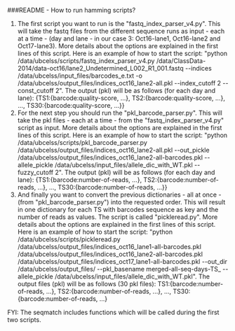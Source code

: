 ###README - How to run hamming scripts?

1. The first script you want to run is the "fastq_index_parser_v4.py". This will take the fastq files from the different sequence runs as input - each at a time - (day and lane - in our case 3: Oct16-lane1, Oct16-lane2 and Oct17-lane3). More details about the options are explained in the first lines of this script. Here is an example of how to start the script: "python /data/ubcelss/scripts/fastq_index_parser_v4.py /data/ClassData-2014/data-oct16/lane2_Undetermined_L002_R1_001.fastq --indices /data/ubcelss/input_files/barcodes_e.txt -o /data/ubcelss/output_files/indices_oct16_lane2-all.pkl --index_cutoff 2 --const_cutoff 2". 
The output (pkl) will be as follows (for each day and lane): {TS1:{barcode:quality-score, ...}, TS2:{barcode:quality-score, ...}, ..., TS30:{barcode:quality-score, ...}}
2. For the next step you should run the "pkl_barcode_parser.py". This will take the pkl files  - each at a time - from the "fastq_index_parser_v4.py" script as input. More details about the options are explained in the first lines of this script. Here is an example of how to start the script: "python /data/ubcelss/scripts/pkl_barcode_parser.py /data/ubcelss/output_files/indices_oct16_lane2-all.pkl --out_pickle /data/ubcelss/output_files/indices_oct16_lane2-all-barcodes.pkl --allele_pickle /data/ubcelss/input_files/allele_dic_with_WT.pkl --fuzzy_cutoff 2".
The output (pkl) will be as follows (for each day and lane): {TS1:{barcode:number-of-reads, ...}, TS2:{barcode:number-of-reads, ...}, ..., TS30:{barcode:number-of-reads, ...}}
3. And finally you want to convert the previous dictionaries - all at once - (from "pkl_barcode_parser.py") into the requested order. This will result in one dictionary for each TS with barcodes sequence as key and the number of reads as values. The script is called "pickleread.py". More details about the options are explained in the first lines of this script. Here is an example of how to start the script: "python /data/ubcelss/scripts/pickleread.py /data/ubcelss/output_files/indices_oct16_lane1-all-barcodes.pkl /data/ubcelss/output_files/indices_oct16_lane2-all-barcodes.pkl /data/ubcelss/output_files/indices_oct17_lane1-all-barcodes.pkl --out_dir /data/ubcelss/output_files/ --pkl_basename merged-all-seq-days-TS_ --allele_pickle /data/ubcelss/input_files/allele_dic_with_WT.pkl". 
The output files (pkl) will be as follows (30 pkl files): TS1:{barcode:number-of-reads, ...}, TS2:{barcode:number-of-reads, ...}, ..., TS30:{barcode:number-of-reads, ...}

FYI: The seqmatch includes functions which will be called during the first two scripts.